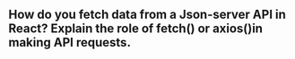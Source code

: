 ##  How do you fetch data from a Json-server API in React? Explain the role of fetch() or axios()in making API requests.